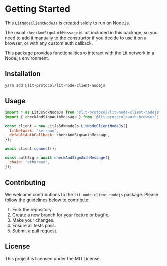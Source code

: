 # Getting Started

This `LitNodeClientNodeJs` is created solely to run on Node.js.

The usual `checkAndSignAuthMessage` is not included in this package, so you need to add it manually to the constructor if you decide to use it on a browser, or with any custom auth callback.

This package provides functionalities to interact with the Lit network in a Node.js environment.

## Installation

```bash
yarn add @lit-protocol/lit-node-client-nodejs
```

## Usage

```js
import * as LitJsSdkNodeJs from '@lit-protocol/lit-node-client-nodejs';
import { checkAndSignAuthMessage } from '@lit-protocol/auth-browser';

const client = new LitJsSdkNodeJs.LitNodeClientNodeJs({
  litNetwork: 'serrano',
  defaultAuthCallback: checkAndSignAuthMessage,
});

await client.connect();

const authSig = await checkAndSignAuthMessage({
  chain: 'ethereum',
});
```

## Contributing

We welcome contributions to the `lit-node-client-nodejs` package. Please follow the guidelines below to contribute:

1. Fork the repository.
2. Create a new branch for your feature or bugfix.
3. Make your changes.
4. Ensure all tests pass.
5. Submit a pull request.

## License

This project is licensed under the MIT License.
